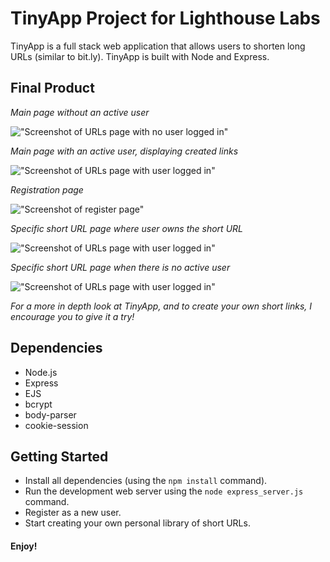 # **TinyApp Project for Lighthouse Labs**

TinyApp is a full stack web application that allows users to shorten long URLs (similar to bit.ly). TinyApp is built with Node and Express.

## Final Product

*Main page without an active user*

!["Screenshot of URLs page with no user logged in"]()

*Main page with an active user, displaying created links*

!["Screenshot of URLs page with user logged in"]()

*Registration page*

!["Screenshot of register page"]()

*Specific short URL page where user owns the short URL*

!["Screenshot of URLs page with user logged in"]()

*Specific short URL page when there is no active user*

!["Screenshot of URLs page with user logged in"]()

*For a more in depth look at TinyApp, and to create your own short links, I encourage you to give it a try!*


## Dependencies

- Node.js
- Express
- EJS
- bcrypt
- body-parser
- cookie-session

## Getting Started

- Install all dependencies (using the `npm install` command).
- Run the development web server using the `node express_server.js` command.
- Register as a new user.
- Start creating your own personal library of short URLs.


#### Enjoy! 